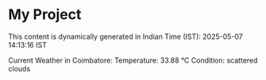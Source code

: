 # My Project

This content is dynamically generated in Indian Time (IST): 2025-05-07 14:13:16 IST


Current Weather in Coimbatore:
Temperature: 33.88 °C
Condition: scattered clouds
